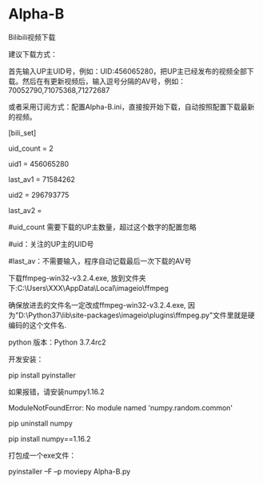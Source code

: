 # Alpha-B
Bilibili视频下载

建议下载方式：

首先输入UP主UID号，例如：UID:456065280，把UP主已经发布的视频全部下载。然后在有更新视频后，输入逗号分隔的AV号，例如：70052790,71075368,71272687

或者采用订阅方式：配置Alpha-B.ini，直接按开始下载，自动按照配置下载最新的视频。

[bili_set]

uid_count = 2

uid1 = 456065280

last_av1 = 71584262

uid2 = 296793775

last_av2 = 

#uid_count 需要下载的UP主数量，超过这个数字的配置忽略

#uid：关注的UP主的UID号

#last_av：不需要输入，程序自动记载最后一次下载的AV号

下载ffmpeg-win32-v3.2.4.exe, 放到文件夹下:C:\Users\XXX\AppData\Local\imageio\ffmpeg

确保放进去的文件名一定改成ffmpeg-win32-v3.2.4.exe, 因为"D:\Python37\lib\site-packages\imageio\plugins\ffmpeg.py"文件里就是硬编码的这个文件名.

python 版本：Python 3.7.4rc2

开发安装：

pip install pyinstaller

如果报错，请安装numpy1.16.2

ModuleNotFoundError: No module named 'numpy.random.common'

pip uninstall numpy

pip install numpy==1.16.2

打包成一个exe文件：

pyinstaller –F –p moviepy Alpha-B.py
